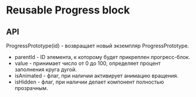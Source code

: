 # Reusable Progress block

## API

ProgressPrototype(id) - возвращает новый экземпляр ProgressPrototype.

 - parentId - ID элемента, к которому будет прикреплен прогресс-блок.
 - value - принимает число от 0 до 100, определяет процент заполнения круга дугой.
 - isAnimated - флаг, при наличии активирует анимацию вращения.
 - isHidden - флаг, при наличии делает компонент полностью прозрачным.